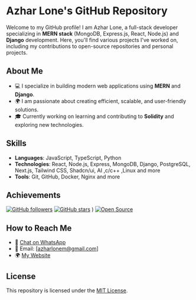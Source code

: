 # Azhar Lone's GitHub Repository

Welcome to my GitHub profile! I am Azhar Lone, a full-stack developer specializing in **MERN stack** (MongoDB, Express.js, React, Node.js) and **Django** development. Here, you'll find various projects I've worked on, including my contributions to open-source repositories and personal projects.

## About Me

- 💻 I specialize in building modern web applications using **MERN** and **Django**.
- 🌍 I am passionate about creating efficient, scalable, and user-friendly solutions.
- 🎓 Currently working on learning and contributing to **Solidity** and exploring new technologies.

## Skills

- **Languages**: JavaScript, TypeScript, Python
- **Technologies**: React, Node.js, Express, MongoDB, Django, PostgreSQL, Next.js, Tailwind CSS, Shadcn/ui, AI ,c/c++ ,Linux and more
- **Tools**: Git, GitHub, Docker, Nginx and more

## Achievements

[![GitHub followers](https://img.shields.io/github/followers/azhar-lone?label=Follow&style=social)](https://github.com/azhar-lone)
[![GitHub stars](https://img.shields.io/github/stars/azhar-lone?label=Stars&style=social)](https://github.com/azhar-lone)
)
[![Open Source](https://img.shields.io/badge/Open%20Source-Yes-blue)](https://github.com/azhar-lone)

## How to Reach Me

- 💬 [Chat on WhatsApp](https://wa.me/+923555812744)
- 📧 Email: [azharlonem@gmail.com]
- 🌍 [My Website](https://azhar-lone-portfolio.vercel.app/)

## License

This repository is licensed under the [MIT License](LICENSE).
